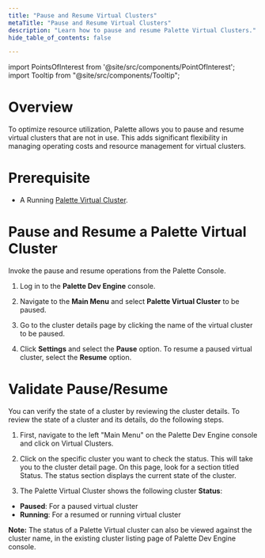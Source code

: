 ```yaml
---
title: "Pause and Resume Virtual Clusters"
metaTitle: "Pause and Resume Virtual Clusters"
description: "Learn how to pause and resume Palette Virtual Clusters."
hide_table_of_contents: false

---
```





import PointsOfInterest from '@site/src/components/PointOfInterest';
import Tooltip from "@site/src/components/Tooltip";



# Overview

To optimize resource utilization, Palette allows you to pause and resume virtual clusters that are not in use. This adds significant flexibility in managing operating costs and resource management for virtual clusters. 

# Prerequisite

* A Running [Palette Virtual Cluster](/devx/palette-virtual-clusters/pause-restore-virtual-clusters).

#  Pause and Resume a Palette Virtual Cluster

Invoke the pause and resume operations from the Palette Console.

1. Log in to the **Palette Dev Engine** console.


2. Navigate to the **Main Menu** and select **Palette Virtual Cluster** to be paused.


3. Go to the cluster details page by clicking the name of the virtual cluster to be paused.


4. Click **Settings** and select the **Pause** option. To resume a paused virtual cluster, select the **Resume** option.

# Validate Pause/Resume

You can verify the state of a cluster by reviewing the cluster details. To review the state of a cluster and its details, do the following steps.

1. First, navigate to the left "Main Menu" on the Palette Dev Engine console and click on Virtual Clusters.


2. Click on the specific cluster you want to check the status. This will take you to the cluster detail page. On this page, look for a section titled Status. The status section displays the current state of the cluster.


3. The Palette Virtual Cluster shows the following cluster **Status**:

*  **Paused**: For a paused virtual cluster
*  **Running**: For a resumed or running virtual cluster

**Note:** The status of a Palette Virtual cluster can also be viewed against the cluster name, in the existing cluster listing page of Palette Dev Engine console.

